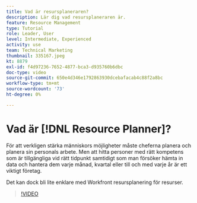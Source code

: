 ```yaml
---
title: Vad är resursplaneraren?
description: Lär dig vad resursplaneraren är.
feature: Resource Management
type: Tutorial
role: Leader, User
level: Intermediate, Experienced
activity: use
team: Technical Marketing
thumbnail: 335167.jpeg
kt: 8879
exl-id: f4d97236-7652-4877-bca3-d935760b6dbc
doc-type: video
source-git-commit: 650e4d346e1792863930dcebafacab4c88f2a8bc
workflow-type: tm+mt
source-wordcount: '73'
ht-degree: 0%

---
```


# Vad är [!DNL Resource Planner]?

För att verkligen stärka människors möjligheter måste cheferna planera och planera sin personals arbete. Men att hitta personer med rätt kompetens som är tillgängliga vid rätt tidpunkt samtidigt som man försöker hämta in data och hantera dem varje månad, kvartal eller till och med varje år är ett viktigt företag.

Det kan dock bli lite enklare med Workfront resursplanering för resurser.


>[!VIDEO](https://video.tv.adobe.com/v/335167/?quality=12&learn=on)

